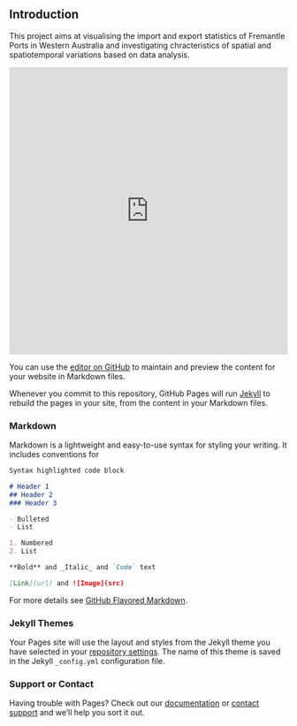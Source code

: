 ## Introduction

This project aims at visualising the import and export statistics of Fremantle Ports in Western Australia and investigating chracteristics of spatial and spatiotemporal variations based on data analysis. 

<iframe width="100%" height="520" frameborder="0" src="https://zacksong.carto.com/builder/bc979aad-803d-4659-a4c3-e122874944ae/embed" allowfullscreen webkitallowfullscreen mozallowfullscreen oallowfullscreen msallowfullscreen></iframe>



You can use the [editor on GitHub](https://github.com/zacksong/ports/edit/master/README.md) to maintain and preview the content for your website in Markdown files.

Whenever you commit to this repository, GitHub Pages will run [Jekyll](https://jekyllrb.com/) to rebuild the pages in your site, from the content in your Markdown files.

### Markdown

Markdown is a lightweight and easy-to-use syntax for styling your writing. It includes conventions for

```markdown
Syntax highlighted code block

# Header 1
## Header 2
### Header 3

- Bulleted
- List

1. Numbered
2. List

**Bold** and _Italic_ and `Code` text

[Link](url) and ![Image](src)
```

For more details see [GitHub Flavored Markdown](https://guides.github.com/features/mastering-markdown/).

### Jekyll Themes

Your Pages site will use the layout and styles from the Jekyll theme you have selected in your [repository settings](https://github.com/zacksong/ports/settings). The name of this theme is saved in the Jekyll `_config.yml` configuration file.

### Support or Contact

Having trouble with Pages? Check out our [documentation](https://help.github.com/categories/github-pages-basics/) or [contact support](https://github.com/contact) and we’ll help you sort it out.
